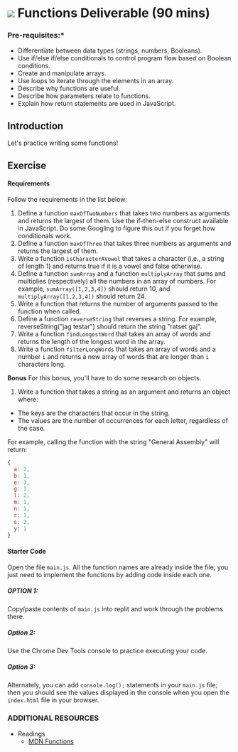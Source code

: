 # ![](https://ga-dash.s3.amazonaws.com/production/assets/logo-9f88ae6c9c3871690e33280fcf557f33.png) Functions Deliverable (90 mins)


### Pre-requisites:*

- Differentiate between data types (strings, numbers, Booleans).
- Use if/else if/else conditionals to control program flow based on Boolean conditions.
- Create and manipulate arrays.
- Use loops to iterate through the elements in an array.
- Describe why functions are useful.
- Describe how parameters relate to functions.
- Explain how return statements are used in JavaScript.


## Introduction

Let's practice writing some functions! 

## Exercise

#### Requirements

Follow the requirements in the list below:

1. Define a function `maxOfTwoNumbers` that takes two numbers as arguments and returns the largest of them. Use the if-then-else construct available in JavaScript. Do some Googling to figure this out if you forget how conditionals work.
2. Define a function `maxOfThree` that takes three numbers as arguments and returns the largest of them.
3. Write a function `isCharacterAVowel` that takes a character (i.e., a string of length 1) and returns true if it is a vowel and false otherwise.
4. Define a function `sumArray` and a function `multiplyArray` that sums and multiplies (respectively) all the numbers in an array of numbers. For example, `sumArray([1,2,3,4])` should return 10, and `multiplyArray([1,2,3,4])` should return 24.
5. Write a function that returns the number of arguments passed to the function when called.
6. Define a function `reverseString` that reverses a string. For example, reverseString("jag testar") should return the string "ratset gaj".
7. Write a function `findLongestWord` that takes an array of words and returns the length of the longest word in the array.
8. Write a function `filterLongWords` that takes an array of words and a number `i` and returns a new array of words that are longer than `i` characters long.


**Bonus**
For this bonus, you'll have to do some research on objects.

1. Write a function that takes a string as an argument and returns an object where:

  - The keys are the characters that occur in the string.
  - The values are the number of occurrences for each letter, regardless of the case.

For example, calling the function with the string "General Assembly" will return:

```javascript
{
  a: 2,
  b: 1,
  e: 3,
  g: 1,
  l: 2,
  m: 1,
  n: 1,
  r: 1,
  s: 2,
  y: 1
}
```

#### Starter Code

Open the file `main.js`. All the function names are already inside the file; you just need to implement the functions by adding code inside each one.

##### OPTION 1:
Copy/paste contents of `main.js` into replit and work through the problems there.

##### Option 2:
Use the Chrome Dev Tools console to practice executing your code.

##### Option 3:
Alternately, you can add `console.log();` statements in your `main.js` file; then you should see the values displayed in the console when you open the `index.html` file in your browser.

### ADDITIONAL RESOURCES

- Readings
	- [MDN Functions](https://developer.mozilla.org/en-US/docs/Web/JavaScript/Guide/Functions)

